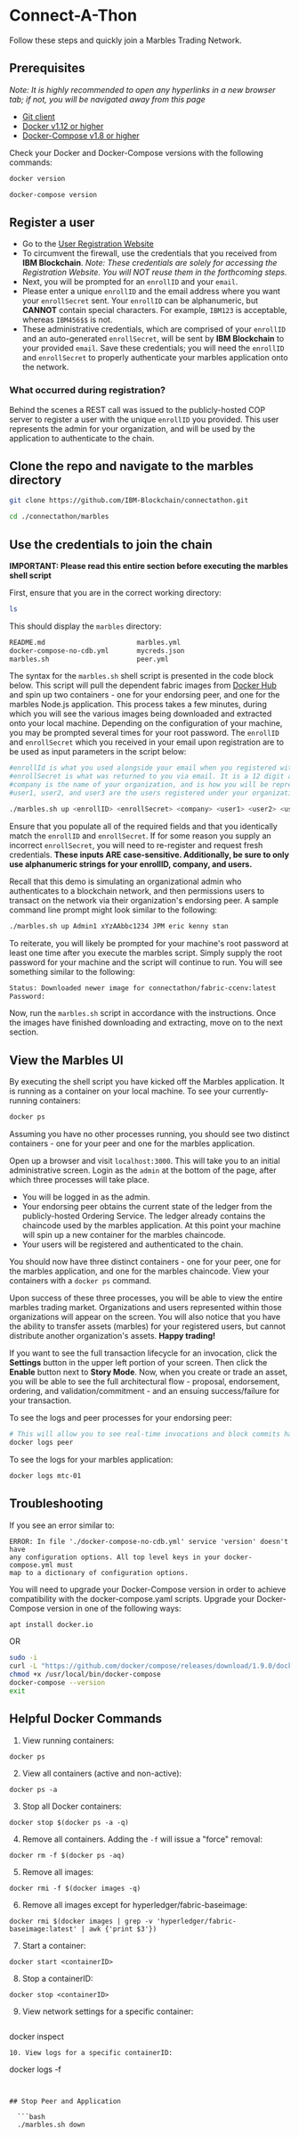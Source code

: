 # Connect-A-Thon

Follow these steps and quickly join a Marbles Trading Network.

## Prerequisites

_Note: It is highly recommended to open any hyperlinks in a new browser tab; if not, you will be navigated away from this page_
- [Git client](https://git-scm.com/downloads)
- [Docker v1.12 or higher](https://www.docker.com/products/overview)
- [Docker-Compose v1.8 or higher](https://docs.docker.com/compose/overview/)

Check your Docker and Docker-Compose versions with the following commands:
  ```bash
docker version
```
  ```bash
docker-compose version
```

## Register a user

- Go to the [User Registration Website](http://connectathon-cop.blockchain.ibm.com)
- To circumvent the firewall, use the credentials that you received from __IBM Blockchain__.  _Note: These credentials are solely for accessing the Registration Website. You will NOT reuse them in the forthcoming steps._
- Next, you will be prompted for an `enrollID` and your `email`.
- Please enter a unique `enrollID` and the email address where you want your `enrollSecret` sent.  Your `enrollID` can be alphanumeric, but __CANNOT__ contain special characters.  For example, `IBM123` is acceptable, whereas `IBM456$$` is not.
- These administrative credentials, which are comprised of your `enrollID` and an auto-generated
`enrollSecret`, will be sent by __IBM Blockchain__ to your provided `email`. Save these credentials; you will need the `enrollID` and `enrollSecret` to properly authenticate your marbles application onto the network.  

### What occurred during registration?

Behind the scenes a REST call was issued to the publicly-hosted COP server to register a user with the unique `enrollID` you provided.  This user represents the admin for your organization, and will be used by the
application to authenticate to the chain.


## Clone the repo and navigate to the marbles directory

  ```bash
  git clone https://github.com/IBM-Blockchain/connectathon.git
  ```
  ```bash
  cd ./connectathon/marbles
  ```

## Use the credentials to join the chain

__IMPORTANT: Please read this entire section before executing the marbles shell script__

  First, ensure that you are in the correct working directory:
  ```bash
  ls
  ```
  This should display the `marbles` directory:
  ```bash
  README.md                       marbles.yml
  docker-compose-no-cdb.yml       mycreds.json
  marbles.sh                      peer.yml
  ```
  The syntax for the `marbles.sh` shell script is presented in the code block below. This script will pull
  the dependent fabric images from [Docker Hub](https://hub.docker.com/u/connectathon/) and spin up two containers - one for your endorsing peer, and one for the marbles Node.js application.  This process takes a few minutes, during which you will see the various images being downloaded and extracted onto your local machine.  Depending on the configuration of your machine, you may be prompted several times for your root password. The `enrollID` and `enrollSecret` which you received in your email upon registration are to be used as input parameters in the script below:
  ```bash
  #enrollId is what you used alongside your email when you registered with the COP Server
  #enrollSecret is what was returned to you via email. It is a 12 digit alphanumeric string
  #company is the name of your organization, and is how you will be represented on the chain
  #user1, user2, and user3 are the users registered under your organization

  ./marbles.sh up <enrollID> <enrollSecret> <company> <user1> <user2> <user3>
  ```
  Ensure that you populate all of the required fields and that you identically match the `enrollID` and `enrollSecret`. If for some reason you supply an incorrect `enrollSecret`, you will need to re-register and request fresh credentials.  __These inputs ARE case-sensitive.  Additionally, be sure to only use
  alphanumeric strings for your enrollID, company, and users.__

  Recall that this demo is simulating an organizational admin who authenticates to a blockchain network, and then permissions users to transact on the network via their organization's endorsing peer.  A sample command line prompt might look similar to the following:
  ```bash
  ./marbles.sh up Admin1 xYzAAbbc1234 JPM eric kenny stan
  ```
  To reiterate, you will likely be prompted for your machine's root password at least one time after you execute the marbles script.  Simply supply the root password for your machine and the script will continue to run.  You will see something similar to the following:
  ```bash
  Status: Downloaded newer image for connectathon/fabric-ccenv:latest
Password:
  ```
  Now, run the `marbles.sh` script in accordance with the instructions.  Once the images have finished downloading and extracting, move on to the next section.

## View the Marbles UI

  By executing the shell script you have kicked off the Marbles application.  It is running as a container on your local machine.  To see your currently-running containers:
  ```bash
  docker ps
  ```
  Assuming you have no other processes running, you should see two distinct containers - one for your peer and one for the marbles application.

  Open up a browser and visit `localhost:3000`.  This will take you to an initial administrative screen. Login as the `admin` at the bottom of the page, after which three processes will take place.  

  * You will be logged in as the admin.
  * Your endorsing peer obtains the current state of the ledger from the publicly-hosted Ordering Service.  The ledger already contains the chaincode used by the marbles application.  At this point your machine will spin up a new container for the marbles chaincode.
  * Your users will be registered and authenticated to the chain.

  You should now have three distinct containers - one for your peer, one for the marbles application, and one for the marbles chaincode.  View your containers with a `docker ps` command.

  Upon success of these three processes, you will be able to view the entire marbles trading market. Organizations and users represented within those organizations will appear on the screen.  You will also notice that you have the ability to transfer assets (marbles) for your registered users, but cannot distribute another organization's assets.  __Happy trading!__

  If you want to see the full transaction lifecycle for an invocation, click the __Settings__
  button in the upper left portion of your screen.  Then click the __Enable__ button next to __Story Mode__.
  Now, when you create or trade an asset, you will be able to see the full architectural flow - proposal, endorsement, ordering, and validation/commitment - and an ensuing success/failure for your transaction.

  To see the logs and peer processes for your endorsing peer:
  ```bash
  # This will allow you to see real-time invocations and block commits happening on your network's chain
  docker logs peer
  ```
  To see the logs for your marbles application:
  ```bash
  docker logs mtc-01
  ```

## Troubleshooting

  If you see an error similar to:
  ```
  ERROR: In file './docker-compose-no-cdb.yml' service 'version' doesn't have
  any configuration options. All top level keys in your docker-compose.yml must
  map to a dictionary of configuration options.
  ```
  You will need to upgrade your Docker-Compose version in order to achieve compatibility with the docker-compose.yaml scripts. Upgrade your Docker-Compose version in one of the following ways:
  ```bash
  apt install docker.io
  ```
  OR
  ```bash
  sudo -i
  curl -L "https://github.com/docker/compose/releases/download/1.9.0/docker-compose-$(uname -s)-$(uname -m)" -o /usr/local/bin/docker-compose
  chmod +x /usr/local/bin/docker-compose
  docker-compose --version
  exit
  ```

## Helpful Docker Commands

1. View running containers:

  ```
docker ps
```
2. View all containers (active and non-active):

  ```
docker ps -a
```
3. Stop all Docker containers:

  ```
docker stop $(docker ps -a -q)
```
4. Remove all containers.  Adding the `-f` will issue a "force" removal:

  ```
docker rm -f $(docker ps -aq)
```
5. Remove all images:

  ```
docker rmi -f $(docker images -q)
```
6. Remove all images except for hyperledger/fabric-baseimage:

  ```
docker rmi $(docker images | grep -v 'hyperledger/fabric-baseimage:latest' | awk {'print $3'})
```
7. Start a container:

  ```
docker start <containerID>
```
8. Stop a containerID:

  ```
docker stop <containerID>
```
9. View network settings for a specific container:

   ```
docker inspect <containerID>
```
10. View logs for a specific containerID:

  ```
docker logs -f <containerID>
```


## Stop Peer and Application

  ```bash
  ./marbles.sh down
  ```
